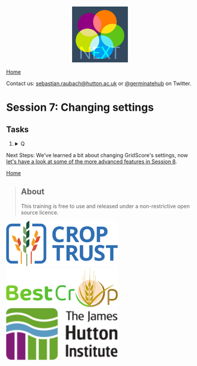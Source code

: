 <!-- Use these horrible HTML tag attributes because Markdown only supports limited HTML/CSS -->
<p align="center">
  <img src="img/gridscore.svg" width="150" alt="GridScore">
</p>

<a href="index.html" class="btn btn-dark">Home</a>

Contact us: [sebastian.raubach@hutton.ac.uk](mailto:sebastian.raubach@hutton.ac.uk) or [@germinatehub](https://www.twitter.com/germinatehub) on Twitter.

# Session 7: Changing settings



## Tasks

1. <details><summary>Q</summary>A</details>

Next Steps:  We've learned a bit about changing GridScore's settings, now [let's have a look at some of the more advanced features in Session 8](session-8.html).

<a href="index.html" class="btn btn-dark">Home</a>

> ## About
> This training is free to use and released under a non-restrictive open source licence.

<div class="logos">
  <img src="img/crop-trust.svg" width="300" alt="Crop Trust">
  <img src="img/best-crop.svg" width="300" alt="BEST-CROP">
  <img src="img/hutton.svg" width="300" alt="The James Hutton Institute">
</div>